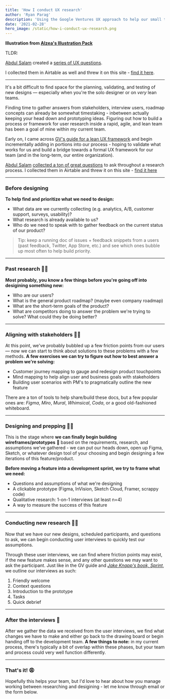 ```yaml
---
title: 'How I conduct UX research'
author: 'Ryan Parag'
description: 'Using the Google Ventures UX approach to help our small team learn about our users'
date: '2021-02-28'
hero_image: /static/how-i-conduct-ux-research.png
---
```


**Illustration from [Alzea's Illustration Pack](https://www.figma.com/community/file/890095002328610853/SALY---3D-Illustration-Pack)**

TLDR:

[Abdul Salam](https://abdussalam.pk/) created a [series of UX questions](https://www.uxworksheets.com/).

I collected them in Airtable as well and threw it on this site - [find it here](/worksheets).

----------------

It's a bit difficult to find space for the planning, validating, and testing of new designs &mdash; especially when you're the solo designer or on _very_ lean teams.

Finding time to gather answers from stakeholders, interview users, roadmap concepts can already be somewhat timestaking - inbetween actually keeping your head down and prototyping ideas. Figuring out how to build a process or framework for user research inside a rapid, agile, and lean team has been a goal of mine within my current team.

Early on, I came across [GV's guide for a lean UX framework](https://library.gv.com/gv-guide-to-uxresearch-for-startups-b6d0c8ac81b3) and begin incrementally adding in portions into our process - hoping to validate what works for us and build a bridge towards a formal UX framework for our team (and in the long-term, our entire organization).

[Abdul Salam](https://abdussalam.pk/) [collected a ton of great questions](https://www.uxworksheets.com/) to ask throughout a research process. I collected them in Airtable and threw it on this site - [find it here](/worksheets)

--------------------

### Before designing

**To help find and prioritize what we need to design:**
- What data are we currently collecting (e.g. analytics, A/B, customer support, surveys, usability)?
- What research is already available to us?
- Who do we need to speak with to gather feedback on the current status of our product?

> Tip: keep a running doc of issues + feedback snippets from a users (past feedback, Twitter, App Store, etc.) and see which ones bubble up most often to help build priority.

--------------------

### Past research 🕵️‍♂️

**Most probably, you know a few things before you're going off into desigining something new:**
- Who are our users?
- What is the general product roadmap? (maybe even company roadmap)
- What are the short-term goals of the product?
- What are competitors doing to answer the problem we're trying to solve? What could they be doing better?

--------------------

### Aligning with stakeholders 👯‍♀️

At this point, we've probably bubbled up a few friction points from our users &mdash; now we can start to think about solutions to these problems with a few methods. **A few exercises we can try to figure out how to best answer a problem we're solving:**
- Customer journey mapping to gauge and redesign product touchpoints
- Mind mapping to help align user and business goals with stakeholders
- Building user scenarios with PM's to pragmatically outline the new feature

There are a ton of tools to help share/build these docs, but a few popular ones are: _Figma_, _Miro_, _Mural_, _Whimsical_, _Coda_, or a good old-fashioned whiteboard.

--------------------

### Designing and prepping 👨‍💻

This is the stage where **we can finally begin building wireframes/prototypes** 🎉 based on the requirements, research, and assumptions we've gathered - we can put our heads down, open up Figma, Sketch, or whatever design tool of your choosing and begin designing a few iterations of this feature/product.

**Before moving a feature into a development sprint, we try to frame what we need:**
- Questions and assumptions of what we're designing
- A clickable prototype (Figma, InVision, Sketch Cloud, Framer, scrappy code)
- Qualitative research: 1-on-1 interviews (at least n=4)
- A way to measure the success of this feature

--------------------

### Conducting new research 👩‍🔬

Now that we have our new designs, scheduled participants, and questions to ask, we can begin conducting user interviews to quickly test our assumptions.

Through these user interviews, we can find where friction points may exist, if the new feature makes sense, and any other questions we may want to ask the participant. Just like in the GV guide and _[Jake Knapp's book, Sprint](thesprintbook.com)_, we outline our interviews as such:

1. Friendly welcome
2. Context questions
3. Introduction to the prototype
4. Tasks
5. Quick debrief

--------------------

### After the interviews 🤠

After we gather the data we received from the user interviews, we find what changes we have to make and either go back to the drawing board or begin handing off to the development team. **A few things to note:** in my current process, there's typically a bit of overlap within these phases, but your team and process could very well function differently.

--------------------

### That's it! 😩

Hopefully this helps your team, but I'd love to hear about how you manage working between researching and desigining - let me know through email or the form below.